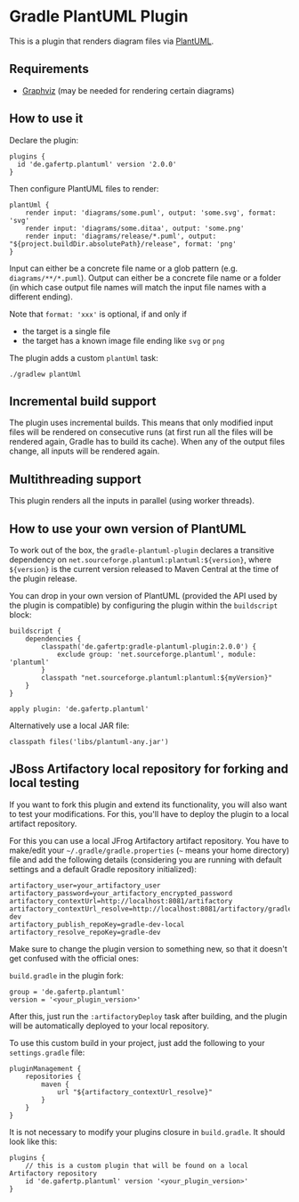 # Gradle PlantUML Plugin

This is a plugin that renders diagram files via [PlantUML](http://plantuml.com/).

## Requirements

* [Graphviz](https://www.graphviz.org/download/) (may be needed for rendering certain diagrams)

## How to use it

Declare the plugin:

```
plugins {
  id 'de.gafertp.plantuml' version '2.0.0'
}
```

Then configure PlantUML files to render:

```
plantUml {
    render input: 'diagrams/some.puml', output: 'some.svg', format: 'svg'
    render input: 'diagrams/some.ditaa', output: 'some.png'
    render input: 'diagrams/release/*.puml', output: "${project.buildDir.absolutePath}/release", format: 'png'
}
```

Input can either be a concrete file name or a glob pattern (e.g. `diagrams/**/*.puml`). Output can
either be a concrete file name or a folder (in which case output file names will match the input file
names with a different ending).

Note that `format: 'xxx'` is optional, if and only if

* the target is a single file
* the target has a known image file ending like `svg` or `png`

The plugin adds a custom `plantUml` task:

```
./gradlew plantUml
```

## Incremental build support

The plugin uses incremental builds. This means that only modified input files will be rendered on consecutive runs (at first run all the files will be rendered again, Gradle has to build its cache). When any of the output files change, all inputs will be rendered again.

## Multithreading support

This plugin renders all the inputs in parallel (using worker threads).

## How to use your own version of PlantUML

To work out of the box, the `gradle-plantuml-plugin` declares a transitive dependency on
`net.sourceforge.plantuml:plantuml:${version}`, where `${version}` is the current version 
released to Maven Central at the time of the plugin release.

You can drop in your own version of PlantUML (provided the API used by the plugin is compatible)
by configuring the plugin within the `buildscript` block:

```
buildscript {
    dependencies {
        classpath('de.gafertp:gradle-plantuml-plugin:2.0.0') {
            exclude group: 'net.sourceforge.plantuml', module: 'plantuml'
        }
        classpath "net.sourceforge.plantuml:plantuml:${myVersion}"
    }
}

apply plugin: 'de.gafertp.plantuml'
```

Alternatively use a local JAR file:

```
classpath files('libs/plantuml-any.jar')
```

## JBoss Artifactory local repository for forking and local testing

If you want to fork this plugin and extend its functionality, you will also want to test your modifications. For this, you'll have to deploy the plugin to a local artifact repository.

For this you can use a local JFrog Artifactory artifact repository. You have to make/edit your `~/.gradle/gradle.properties` (`~` means your home directory) file and add the following details (considering you are running with default settings and a default Gradle repository initialized):

```
artifactory_user=your_artifactory_user
artifactory_password=your_artifactory_encrypted_password
artifactory_contextUrl=http://localhost:8081/artifactory
artifactory_contextUrl_resolve=http://localhost:8081/artifactory/gradle-dev
artifactory_publish_repoKey=gradle-dev-local
artifactory_resolve_repoKey=gradle-dev
```

Make sure to change the plugin version to something new, so that it doesn't get confused with the official ones:

`build.gradle` in the plugin fork:
```
group = 'de.gafertp.plantuml'
version = '<your_plugin_version>'
```

After this, just run the `:artifactoryDeploy` task after building, and the plugin will be automatically deployed to your local repository.

To use this custom build in your project, just add the following to your `settings.gradle` file:

```
pluginManagement {
    repositories {
        maven {
            url "${artifactory_contextUrl_resolve}"
        }
    }
}
```

It is not necessary to modify your plugins closure in `build.gradle`. It should look like this:

```
plugins {
	// this is a custom plugin that will be found on a local Artifactory repository
	id 'de.gafertp.plantuml' version '<your_plugin_version>'
}
```